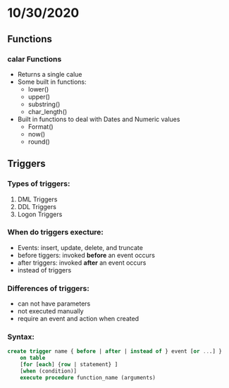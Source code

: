 # 10/30/2020
## Functions
### calar Functions
- Returns a single calue
- Some built in functions:
	- lower()
	- upper()
	- substring()
	- char_length()
- Built in functions to deal with Dates and Numeric values
	- Format()
	- now()
	- round()

## Triggers
### Types of triggers:
1. DML Triggers
2. DDL Triggers
3. Logon Triggers
### When do triggers execture:
- Events: insert, update, delete, and truncate
- before tiggers: invoked **before** an event occurs
- after triggers: invoked **after** an event occurs
- instead of triggers
### Differences of triggers:
- can not have parameters
- not executed manually
- require an event and action when created
### Syntax:
```sql
create trigger name { before | after | instead of } event [or ...] }
	on table
	[for [each] {row | statement} ]
	[when (condition)]
	execute procedure function_name (arguments)
```
